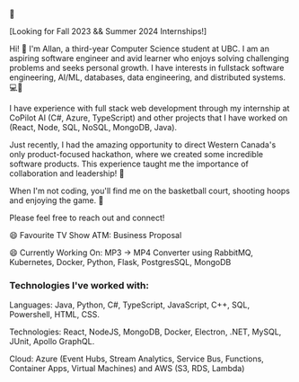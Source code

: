👋

[Looking for Fall 2023 && Summer 2024 Internships!]

Hi! 👋 I'm Allan, a third-year Computer Science student at UBC. I am an aspiring software engineer and avid learner who enjoys solving challenging problems and seeks personal growth. I have interests in fullstack software engineering, AI/ML, databases, data engineering, and distributed systems. 💻🧠

I have experience with full stack web development through my internship at CoPilot AI (C#, Azure, TypeScript) and other projects that I have worked on (React, Node, SQL, NoSQL, MongoDB, Java). 

Just recently, I had the amazing opportunity to direct Western Canada's only product-focused hackathon, where we created some incredible software products. This experience taught me the importance of collaboration and leadership! 🚀

When I'm not coding, you'll find me on the basketball court, shooting hoops and enjoying the game. 🏀

Please feel free to reach out and connect!


😄 Favourite TV Show ATM: Business Proposal

😄 Currently Working On: MP3 -> MP4 Converter using RabbitMQ, Kubernetes, Docker, Python, Flask, PostgresSQL, MongoDB

### Technologies I've worked with: 

Languages: Java, Python, C#, TypeScript, JavaScript, C++, SQL, Powershell, HTML, CSS.

Technologies: React, NodeJS, MongoDB, Docker, Electron, .NET, MySQL, JUnit, Apollo GraphQL.

Cloud: Azure (Event Hubs, Stream Analytics, Service Bus, Functions, Container Apps, Virtual Machines) and AWS (S3, RDS, Lambda)
<!--
**AllanT102/AllanT102** is a ✨ _special_ ✨ repository because its `README.md` (this file) appears on your GitHub profile.

